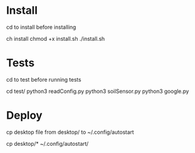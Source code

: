 
<h1>Install</h1>
cd to install before installing 

ch install
chmod +x install.sh
./install.sh


<h1>Tests</h1>
cd to test before running tests

cd test/
python3 readConfig.py
python3 soilSensor.py
python3 google.py

<h1>Deploy</h1>
cp desktop file from desktop/ to ~/.config/autostart

cp desktop/* ~/.config/autostart/
